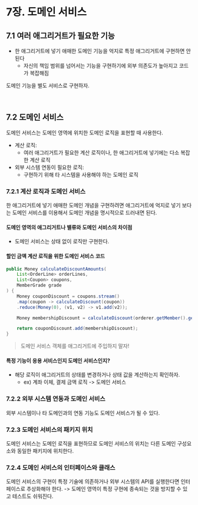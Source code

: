 # 7장. 도메인 서비스

## 7.1 여러 애그리거트가 필요한 기능

- 한 애그리거트에 넣기 애매한 도메인 기능을 억지로 특정 애그리거트에 구현하면 안 된다
  - 자신의 책임 범위를 넘어서는 기능을 구현하기에 외부 의존도가 높아지고 코드가 복잡해짐

도메인 기능을 별도 서비스로 구현하자.

<br>

## 7.2 도메인 서비스

도메인 서비스는 도메인 영역에 위치한 도메인 로직을 표현할 때 사용한다.

- 계산 로직:
  - 여러 애그리거트가 필요한 계산 로직이나, 한 애그리거트에 넣기에는 다소 복잡한 계산 로직
- 외부 시스템 연동이 필요한 로직:
  - 구현하기 위해 타 시스템을 사용해야 하는 도메인 로직

### 7.2.1 계산 로직과 도메인 서비스

한 애그리거트에 넣기 애매한 도메인 개념을 구현하려면 애그리거트에 억지로 넣기 보다는 도메인 서비스를 이용해서 도메인 개념을 명시적으로 드러내면 된다.

#### 도메인 영역의 애그리거트나 밸류와 도메인 서비스의 차이점

- 도메인 서비스는 상태 없이 로직만 구현한다.

#### 할인 금액 계산 로직을 위한 도메인 서비스 코드

```java
public Money calculateDiscountAmounts(
    List<OrderLine> orderLines,
    List<Coupon> coupons,
    MemberGrade grade
) {
    Money couponDiscount = coupons.stream()
    .map(coupon -> calculateDiscount(coupon))
    .reduce(Money(0), (v1, v2) -> v1.add(v2));

    Money membershipDiscount = calculateDiscount(orderer.getMember().getGrade());

    return couponDiscount.add(membershipDiscount);
}
```

> 도메인 서비스 객체를 애그리거트에 주입하지 말자!

#### 특정 기능이 응용 서비스인지 도메인 서비스인지?

- 해당 로직이 애그리거트의 상태를 변경하거나 상태 값을 계산하는지 확인하자.
  - ex) 계좌 이체, 결제 금액 로직 -> 도메인 서비스

### 7.2.2 외부 시스템 연동과 도메인 서비스

외부 시스템이나 타 도메인과의 연동 기능도 도메인 서비스가 될 수 있다.

### 7.2.3 도메인 서비스의 패키지 위치

도메인 서비스는 도메인 로직을 표현하므로 도메인 서비스의 위치는 다른 도메인 구성요소와 동일한 패키지에 위치한다.

### 7.2.4 도메인 서비스의 인터페이스와 클래스

도메인 서비스의 구현이 특정 기술에 의존하거나 외부 시스템의 API를 실행한다면 인터페이스로 추상화해야 한다. -> 도메인 영역이 특정 구현에 종속되는 것을 방지할 수 있고 테스트도 쉬워진다.
